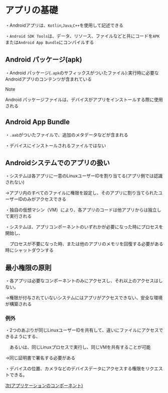 # アプリの基礎

・Androidアプリは、`Kotlin`,`Java`,`C++`を使用して記述できる

・`Android SDK Tools`は、データ、リソース、ファイルなどと共にコードを`APK`または`Android App Bundle`にコンパイルする

## Android パッケージ(apk)

・Android パッケージ(`.apk`のサフィックスがついたファイル):実行時に必要なAndroidアプリのコンテンツが含まれている

>[!NOTE]
>Android パッケージファイルは、デバイスがアプリをインストールする際に使用される


## Android App Bundle

・`.aab`がついたファイルで、追加のメタデータなどが含まれる

・デバイスにインストールされるファイルではない

## Androidシステムでのアプリの扱い

・システムは各アプリに一意のLinuxユーザーIDを割り当てる(アプリ側では認識されない)

→アプリ内のすべてのファイルに権限を設定し、そのアプリに割り当てられたユーザーIDのみがアクセスできる

・独自の仮想マシン（VM）により、各アプリのコードは他アプリからは独立して実行される

・システムは、アプリコンポーネントのいずれかが必要になった時にプロセスを開始し、

　プロセスが不要になった時、または他のアプリのメモリを回復する必要がある時にシャットダウンする

## 最小権限の原則

・各アプリは必要なコンポーネントのみにアクセスし、それ以上のアクセスはしない。

→権限が付与されていないシステムにはアプリがアクセスできない、安全な環境が構築される

### 例外

・2つのあぷりが同じLinuxユーザーIDを共有して、違いにファイルにアクセスできるようにする、

　あるいは、同じLinuxプロセスで実行し、同じVMを共有することが可能

 →同じ証明書で署名する必要がある

 ・デバイスの位置、カメラなどのデバイスデータにアクセスする権限をリクエストできる。

[次(アプリケーションのコンポーネント)](/appComponents.md)
